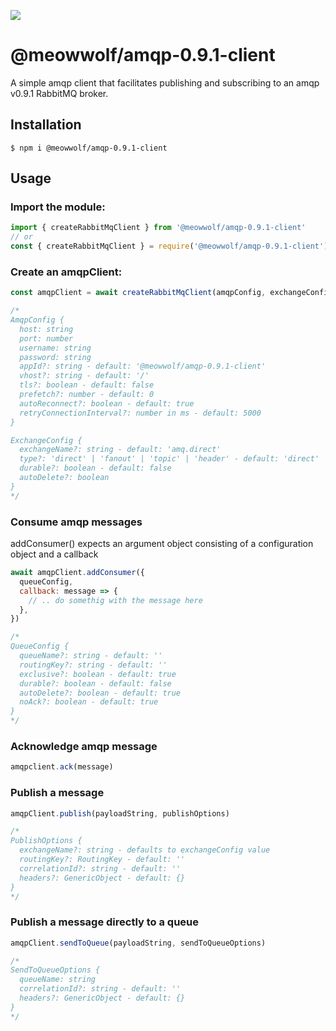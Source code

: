 ![](https://github.com/MeowWolf/amqp-0.9.1-client/workflows/Lint,%20Build,%20Test/badge.svg?branch=master)

# @meowwolf/amqp-0.9.1-client

A simple amqp client that facilitates publishing and subscribing to an amqp v0.9.1 RabbitMQ broker.

## Installation

```shell
$ npm i @meowwolf/amqp-0.9.1-client
```

## Usage

### Import the module:

```javascript
import { createRabbitMqClient } from '@meowwolf/amqp-0.9.1-client'
// or
const { createRabbitMqClient } = require('@meowwolf/amqp-0.9.1-client')
```

### Create an amqpClient:

```javascript
const amqpClient = await createRabbitMqClient(amqpConfig, exchangeConfig)

/*
AmqpConfig {
  host: string
  port: number
  username: string
  password: string
  appId?: string - default: '@meowwolf/amqp-0.9.1-client'
  vhost?: string - default: '/'
  tls?: boolean - default: false
  prefetch?: number - default: 0
  autoReconnect?: boolean - default: true
  retryConnectionInterval?: number in ms - default: 5000
}

ExchangeConfig {
  exchangeName?: string - default: 'amq.direct'
  type?: 'direct' | 'fanout' | 'topic' | 'header' - default: 'direct'
  durable?: boolean - default: false
  autoDelete?: boolean
}
*/
```

### Consume amqp messages

addConsumer() expects an argument object consisting of a configuration object and a callback

```javascript
await amqpClient.addConsumer({
  queueConfig,
  callback: message => {
    // .. do somethig with the message here
  },
})

/*
QueueConfig {
  queueName?: string - default: ''
  routingKey?: string - default: ''
  exclusive?: boolean - default: true
  durable?: boolean - default: false
  autoDelete?: boolean - default: true
  noAck?: boolean - default: true
}
*/
```

### Acknowledge amqp message

```javascript
amqpclient.ack(message)
```

### Publish a message

```javascript
amqpClient.publish(payloadString, publishOptions)

/*
PublishOptions {
  exchangeName?: string - defaults to exchangeConfig value
  routingKey?: RoutingKey - default: ''
  correlationId?: string - default: ''
  headers?: GenericObject - default: {}
}
*/
```

### Publish a message directly to a queue

```javascript
amqpClient.sendToQueue(payloadString, sendToQueueOptions)

/*
SendToQueueOptions {
  queueName: string
  correlationId?: string - default: ''
  headers?: GenericObject - default: {}
}
*/
```
